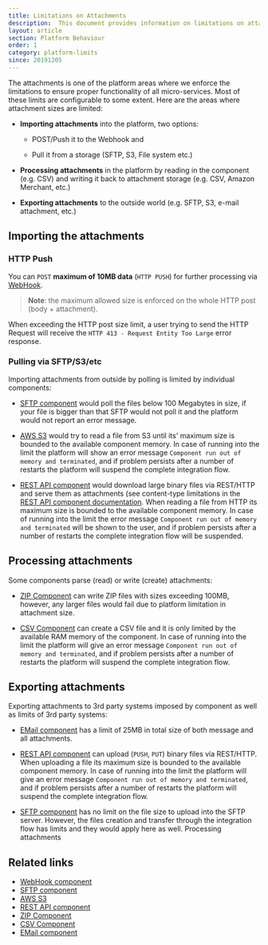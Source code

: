 ```yaml
---
title: Limitations on Attachments
description:  This document provides information on limitations on attachments.
layout: article
section: Platform Behaviour
order: 1
category: platform-limits
since: 20191205
---
```


The attachments is one of the platform areas where we enforce the limitations to
ensure proper functionality of all micro-services. Most of these limits are
configurable to some extent. Here are the areas where attachment sizes are limited:

*   **Importing attachments** into the platform, two options:

    -   POST/Push it to the Webhook and

    -   Pull it from a storage (SFTP, S3, File system etc.)

*   **Processing attachments** in the platform by reading in the component (e.g. CSV) and writing it back to attachment storage (e.g. CSV, Amazon Merchant, etc.)

*   **Exporting attachments** to the outside world (e.g. SFTP, S3, e-mail attachment, etc.)

## Importing the attachments

### HTTP Push

You can `POST` **maximum of 10MB data** (`HTTP PUSH`) for further processing via
[WebHook](/components/webhook/).

> **Note**: the maximum allowed size is enforced on the whole HTTP post (body + attachment).

When exceeding the HTTP post size limit, a user trying to send the HTTP Request
will receive the `HTTP 413 - Request Entity Too Large` error response.

### Pulling via SFTP/S3/etc

Importing attachments from outside by polling is limited by individual components:

-   [SFTP component](/components/sftp/) would poll the files below 100 Megabytes in size, if your file is bigger than that SFTP would not poll it and the platform would not report an error message.

-   [AWS S3](/components/aws-s3/) would try to read a file from S3 until its' maximum size is bounded to the available component memory. In case of running into the limit the platform will show an error message `Component run out of memory and terminated`, and if problem persists after a number of restarts the platform will suspend the complete integration flow.

-   [REST API component](/components/rest-api/) would download large binary files via REST/HTTP and serve them as attachments (see content-type limitations in the [REST API component documentation](/components/rest-api/#known-limitations). When reading a file from HTTP its maximum size is bounded to the available component memory. In case of running into the limit the error message `Component run out of memory and terminated` will be shown to the user, and if problem persists after a number of restarts the complete  integration flow will be suspended.

## Processing attachments

Some components parse (read) or write (create) attachments:

-   [ZIP Component](/components/zip/) can write ZIP files with sizes exceeding 100MB, however, any larger files would fail due to platform limitation in attachment size.

-   [CSV Component](/components/csv/) can create a CSV file and it is only limited by the available RAM memory of the component. In case of running into the limit the platform will give an error message `Component run out of memory and terminated`, and if problem persists after a number of restarts the platform will suspend the complete integration flow.

## Exporting attachments

Exporting attachments to 3rd party systems imposed by component as well as
limits of 3rd party systems:

-  [EMail component](/components/email/) has a limit of 25MB in total size of both message and all attachments.

-  [REST API component](/components/rest-api/) can upload (`PUSH`, `PUT`) binary files via REST/HTTP. When uploading a file its maximum size is bounded to the available component memory. In case of running into the limit the platform will give an error message `Component run out of memory and terminated`, and if problem persists after a number of restarts the platform will suspend the complete integration flow.

-  [SFTP component](/components/sftp/) has no limit on the file size to upload into the SFTP server. However, the files creation and transfer through the integration flow has limits and they would apply here as well.
Processing attachments

## Related links

- [WebHook component](/components/webhook/)
- [SFTP component](/components/sftp/)
- [AWS S3](/components/aws-s3/)
- [REST API component](/components/rest-api/)
- [ZIP Component](/components/zip/)
- [CSV Component](/components/csv/)
- [EMail component](/components/email/)
